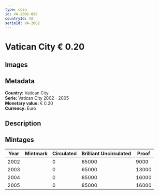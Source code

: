 ```yaml
---
type: coin
id: VA-2002-020
countryId: VA
serieId: VA-2002
---
```


# Vatican City € 0.20

## Images


## Metadata

**Country:** Vatican City\
**Serie:** Vatican City 2002 - 2005\
**Monetary value:** € 0.20\
**Currency:** Euro

## Description


## Mintages
| Year | Mintmark | Circulated | Brilliant Uncirculated | Proof |
| ---- | -------- | ---------- | ---------------------- | ----- |
| 2002 |  | 0| 65000 | 9000 |
| 2003 |  | 0| 65000 | 13000 |
| 2004 |  | 0| 85000 | 16000 |
| 2005 |  | 0| 85000 | 16000 |
